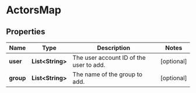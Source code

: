 

# ActorsMap


## Properties

Name | Type | Description | Notes
------------ | ------------- | ------------- | -------------
**user** | **List&lt;String&gt;** | The user account ID of the user to add. |  [optional]
**group** | **List&lt;String&gt;** | The name of the group to add. |  [optional]




